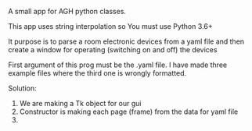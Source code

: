 A small app for AGH python classes.

This app uses string interpolation so You must use Python 3.6+

It purpose is to parse a room electronic devices from a yaml file
and then create a window for operating (switching on and off) the devices

First argument of this prog must be the .yaml file. I have made three example files
where the third one is wrongly formatted.

Solution:
1) We are making a Tk object for our gui
2) Constructor is making each page (frame) from the data for yaml file
3)
